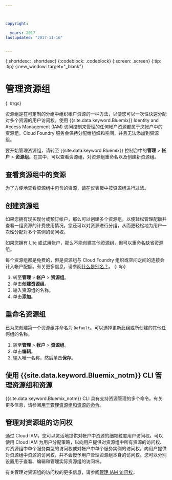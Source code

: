 ```yaml
---



copyright:

  years: 2017
lastupdated: "2017-11-16"


---
```


{:shortdesc: .shortdesc}
{:codeblock: .codeblock}
{:screen: .screen}
{:tip: .tip}
{:new_window: target="_blank"}

# 管理资源组
{: #rgs}

资源组是在可定制的分组中组织帐户资源的一种方法，以便您可以一次性快速分配对多个资源的用户访问权。使用 {{site.data.keyword.Bluemix}} Identity and Access Management (IAM) 访问控制来管理的任何帐户资源都属于您帐户中的资源组。Cloud Foundry 服务会保持分配给组织和空间，并且无法添加到资源组。

要开始管理资源组，请转至 {{site.data.keyword.Bluemix}} 控制台中的**管理** &gt; **帐户** &gt; **资源组**。在其中，可以查看资源组，对资源组重命名以及创建新资源组。

## 查看资源组中的资源

为了方便地查看资源组中包含的资源，请在仪表板中按资源组进行过滤。

## 创建资源组

如果您拥有现买现付或预订帐户，那么可以创建多个资源组，以便轻松管理配额并查看一组资源的计费使用情况。您还可以对资源进行分组，从而更轻松地为用户一次性分配对多个实例的访问权。

如果您拥有 Lite 或试用帐户，那么不能创建其他资源组，但可以重命名缺省资源组。

每个资源组都是免费的，但是资源组与 Cloud Foundry 组织或空间之间的连接会计入帐户配额。有关更多信息，请参阅[什么是别名？](/docs/manageapps/connecting_apps.html#what_is_alias)。
{: tip}

1. 转至**管理** &gt; **帐户** &gt; **资源组**。
2. 单击**创建资源组**。
3. 输入资源组的名称。
4. 单击**添加**。

## 重命名资源组

已为您创建第一个资源组并命名为 `Default`。可以选择更新此组或所创建的其他任何组的名称。

1. 转至**管理** &gt; **帐户** &gt; **资源组**。
2. 单击**编辑**。
3. 输入唯一名称，然后单击**保存**。

## 使用 {{site.data.keyword.Bluemix_notm}} CLI 管理资源组和资源

{{site.data.keyword.Bluemix_notm}} CLI 具有支持资源管理的多个命令。有关更多信息，请参阅[用于管理资源组和资源的命令](/docs/cli/reference/bluemix_cli/bx_cli.html#commands-for-managing-resource-groups-and-resources)。

## 管理对资源组的访问权

通过 Cloud IAM，您可以灵活地提供对帐户中资源的细颗粒度用户访问权。可以使用 Cloud IAM 为用户分配策略，以向用户提供对资源组中所有资源的访问权、对资源组中单个服务类型的访问权或对帐户中单个服务实例的访问权。向用户提供对资源组中资源的访问权，并不会授予用户管理资源组本身的访问权。您可以分别设置用于查看、编辑和管理实际资源组的访问权。

有关管理对资源组的访问权的更多信息，请参阅[管理 IAM 访问权](/docs/iam/mngiam.html#iammanidaccser)。
